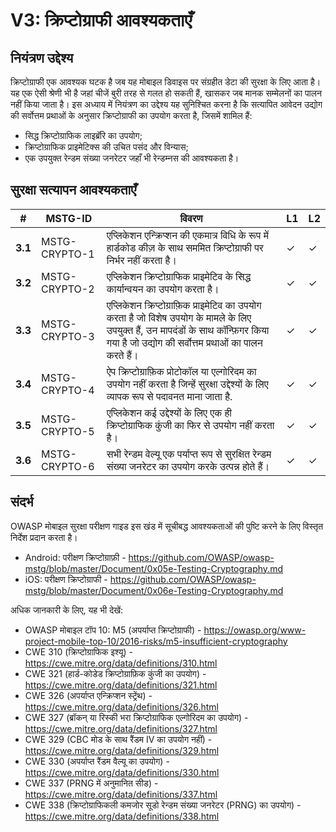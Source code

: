 # V3: क्रिप्टोग्राफी आवश्यकताएँ

## नियंत्रण उद्देश्य

क्रिप्टोग्राफी एक आवश्यक घटक है जब यह मोबाइल डिवाइस पर संग्रहीत डेटा की सुरक्षा के लिए आता है। यह एक ऐसी श्रेणी भी है जहां चीजें बुरी तरह से गलत हो सकती हैं, खासकर जब मानक सम्मेलनों का पालन नहीं किया जाता है। इस अध्याय में नियंत्रण का उद्देश्य यह सुनिश्चित करना है कि सत्यापित आवेदन उद्योग की सर्वोत्तम प्रथाओं के अनुसार क्रिप्टोग्राफी का उपयोग करता है, जिसमें शामिल हैं:

- सिद्ध क्रिप्टोग्राफिक लाइब्रॅरि का उपयोग;
- क्रिप्टोग्राफिक प्राइमेटिक्स की उचित पसंद और विन्यास;
- एक उपयुक्त रेन्डम संख्या जनरेटर जहाँ भी रेन्डम्नस की आवश्यकता है।

## सुरक्षा सत्यापन आवश्यकताएँ

| # | MSTG-ID | विवरण | L1 | L2 |
| -- | -------- | ---------------------- | - | - |
| **3.1** | MSTG-CRYPTO-1 | एप्लिकेशन एन्क्रिप्शन की एकमात्र विधि के रूप में हार्डकोड कीज़ के साथ सममित क्रिप्टोग्राफी पर निर्भर नहीं करता है।| ✓ | ✓ |
| **3.2** | MSTG-CRYPTO-2 | एप्लिकेशन क्रिप्टोग्राफिक प्राइमेटिव के सिद्ध कार्यान्वयन का उपयोग करता है। | ✓ | ✓ |
| **3.3** | MSTG-CRYPTO-3 | एप्लिकेशन क्रिप्टोग्राफ़िक प्राइमेटिव का उपयोग करता है जो विशेष उपयोग के मामले के लिए उपयुक्त हैं, उन मापदंडों के साथ कॉन्फ़िगर किया गया है जो उद्योग की सर्वोत्तम प्रथाओं का पालन करते हैं। | ✓ | ✓ |
| **3.4** | MSTG-CRYPTO-4 | ऐप क्रिप्टोग्राफ़िक प्रोटोकॉल या एल्गोरिदम का उपयोग नहीं करता है जिन्हें सुरक्षा उद्देश्यों के लिए व्यापक रूप से पदावनत माना जाता है. | ✓ | ✓ |
| **3.5** | MSTG-CRYPTO-5 | एप्लिकेशन कई उद्देश्यों के लिए एक ही क्रिप्टोग्राफिक कुंजी का फिर से उपयोग नहीं करता है। | ✓ | ✓ |
| **3.6** | MSTG-CRYPTO-6 | सभी रेन्डम वेल्यू एक पर्याप्त रूप से सुरक्षित रेन्डम संख्या जनरेटर का उपयोग करके उत्पन्न होते हैं। | ✓ | ✓ |

## संदर्भ

OWASP मोबाइल सुरक्षा परीक्षण गाइड इस खंड में सूचीबद्ध आवश्यकताओं की पुष्टि करने के लिए विस्तृत निर्देश प्रदान करता है।

- Android: परीक्षण क्रिप्टोग्राफ़ी -  <https://github.com/OWASP/owasp-mstg/blob/master/Document/0x05e-Testing-Cryptography.md>
- iOS: परीक्षण क्रिप्टोग्राफी - <https://github.com/OWASP/owasp-mstg/blob/master/Document/0x06e-Testing-Cryptography.md>

अधिक जानकारी के लिए, यह भी देखें:

- OWASP मोबाइल टॉप 10: M5 (अपर्याप्त क्रिप्टोग्राफी) - <https://owasp.org/www-project-mobile-top-10/2016-risks/m5-insufficient-cryptography>
- CWE 310 (क्रिप्टोग्राफिक इश्यू) - <https://cwe.mitre.org/data/definitions/310.html>
- CWE 321 (हार्ड-कोडेड क्रिप्टोग्राफ़िक कुंजी का उपयोग) - <https://cwe.mitre.org/data/definitions/321.html>
- CWE 326 (अपर्याप्त एन्क्रिप्शन स्ट्रेंथ) - <https://cwe.mitre.org/data/definitions/326.html>
- CWE 327 (ब्रॉकन् या रिस्की भरा क्रिप्टोग्राफिक एल्गोरिदम का उपयोग) - <https://cwe.mitre.org/data/definitions/327.html>
- CWE 329 (CBC मोड के साथ रैंडम IV का उपयोग नहीं) - <https://cwe.mitre.org/data/definitions/329.html>
- CWE 330 (अपर्याप्त रैंडम वैल्यू का उपयोग) - <https://cwe.mitre.org/data/definitions/330.html>
- CWE 337 (PRNG में अनुमानित सीड) - <https://cwe.mitre.org/data/definitions/337.html>
- CWE 338 (क्रिप्टोग्राफिकली कमजोर सूडो रेन्डम संख्या जनरेटर (PRNG) का उपयोग) - <https://cwe.mitre.org/data/definitions/338.html>
